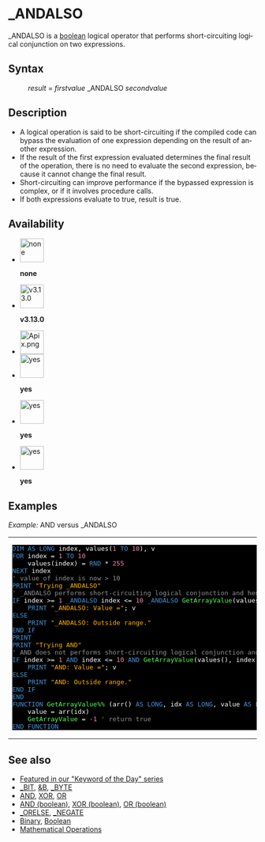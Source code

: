 <style>pre.codeide, pre.outputfixed, .outputcrt0 { background-color: #000 !important; color: #FFF !important; }</style><!DOCTYPE html>
<html class="client-nojs" dir="ltr" lang="en">
<head>
<title>_ANDALSO - QB64 Phoenix Edition Wiki</title>
</head>
<body class="mediawiki ltr sitedir-ltr mw-hide-empty-elt ns-0 ns-subject page-ANDALSO rootpage-ANDALSO skin-vector action-view skin-vector-legacy vector-feature-language-in-header-enabled vector-feature-language-in-main-page-header-disabled vector-feature-language-alert-in-sidebar-disabled vector-feature-sticky-header-disabled vector-feature-sticky-header-edit-disabled vector-feature-table-of-contents-disabled vector-feature-visual-enhancement-next-disabled">
<div class="mw-body" id="content" role="main">
<a id="top"></a>
<h1 class="firstHeading mw-first-heading" id="firstHeading">_ANDALSO</h1>
<div class="vector-body" id="bodyContent">
<div class="mw-body-content mw-content-ltr" dir="ltr" id="mw-content-text" lang="en"><div class="mw-parser-output"><p><a class="mw-selflink selflink">_ANDALSO</a> is a <a href="Boolean" title="Boolean">boolean</a> logical operator that performs short-circuiting logical conjunction on two expressions.
</p>
<h2><span class="mw-headline" id="Syntax">Syntax</span></h2>
<dl><dd><i>result</i> = <i>firstvalue</i> <a class="mw-selflink selflink">_ANDALSO</a> <i>secondvalue</i></dd></dl>
<p>
</p>
<h2><span class="mw-headline" id="Description">Description</span></h2>
<ul><li>A logical operation is said to be short-circuiting if the compiled code can bypass the evaluation of one expression depending on the result of another expression.</li>
<li>If the result of the first expression evaluated determines the final result of the operation, there is no need to evaluate the second expression, because it cannot change the final result.</li>
<li>Short-circuiting can improve performance if the bypassed expression is complex, or if it involves procedure calls.</li>
<li>If both expressions evaluate to true, result is true.</li></ul>
<p>
</p>
<h2><span class="mw-headline" id="Availability">Availability</span></h2>
<ul class="gallery mw-gallery-nolines">
<li class="gallerybox" style="width: 53px"><div style="width: 53px">
<div class="thumb" style="width: 48px;"><div style="margin:0px auto;"><a class="image" href="File:Qb64.png" title="none"><img alt="none" decoding="async" height="48" src="/qb64wiki/images/9/91/Qb64.png" width="48"/></a></div></div>
<div class="gallerytext">
<p><b>none</b>
</p>
</div>
</div></li>
<li class="gallerybox" style="width: 53px"><div style="width: 53px">
<div class="thumb" style="width: 48px;"><div style="margin:0px auto;"><a class="image" href="File:Qbpe.png" title="v3.13.0"><img alt="v3.13.0" decoding="async" height="48" src="/qb64wiki/images/0/07/Qbpe.png" width="48"/></a></div></div>
<div class="gallerytext">
<p><b>v3.13.0</b>
</p>
</div>
</div></li>
<li class="gallerybox" style="width: 53px"><div style="width: 53px">
<div class="thumb" style="width: 48px;"><div style="margin:0px auto;"><a class="image" href="File:Apix.png"><img alt="Apix.png" decoding="async" height="48" src="/qb64wiki/images/5/5f/Apix.png" width="48"/></a></div></div>
<div class="gallerytext">
</div>
</div></li>
<li class="gallerybox" style="width: 53px"><div style="width: 53px">
<div class="thumb" style="width: 48px;"><div style="margin:0px auto;"><a class="image" href="File:Win.png" title="yes"><img alt="yes" decoding="async" height="48" src="/qb64wiki/images/2/29/Win.png" width="48"/></a></div></div>
<div class="gallerytext">
<p><b>yes</b>
</p>
</div>
</div></li>
<li class="gallerybox" style="width: 53px"><div style="width: 53px">
<div class="thumb" style="width: 48px;"><div style="margin:0px auto;"><a class="image" href="File:Lnx.png" title="yes"><img alt="yes" decoding="async" height="48" src="/qb64wiki/images/7/7a/Lnx.png" width="48"/></a></div></div>
<div class="gallerytext">
<p><b>yes</b>
</p>
</div>
</div></li>
<li class="gallerybox" style="width: 53px"><div style="width: 53px">
<div class="thumb" style="width: 48px;"><div style="margin:0px auto;"><a class="image" href="File:Osx.png" title="yes"><img alt="yes" decoding="async" height="48" src="/qb64wiki/images/2/22/Osx.png" width="48"/></a></div></div>
<div class="gallerytext">
<p><b>yes</b>
</p>
</div>
</div></li>
</ul>
<p>
</p>
<h2><span class="mw-headline" id="Examples">Examples</span></h2>
<p><i>Example:</i> AND versus _ANDALSO
</p>
<table cellpadding="15px" width="100%">
<tbody><tr>
<td><pre class="codeide"><a href="DIM" title="DIM"><span style="color:#4593D8;">DIM</span></a> <a href="AS" title="AS"><span style="color:#4593D8;">AS</span></a> <a href="LONG" title="LONG"><span style="color:#4593D8;">LONG</span></a> index, values(<span style="color:#F580B1;">1</span> <a href="TO" title="TO"><span style="color:#4593D8;">TO</span></a> <span style="color:#F580B1;">10</span>), v
<a href="FOR" title="FOR"><span style="color:#4593D8;">FOR</span></a> index = <span style="color:#F580B1;">1</span> <a href="TO" title="TO"><span style="color:#4593D8;">TO</span></a> <span style="color:#F580B1;">10</span>
    values(index) = <a href="RND" title="RND"><span style="color:#4593D8;">RND</span></a> * <span style="color:#F580B1;">255</span>
<a href="NEXT" title="NEXT"><span style="color:#4593D8;">NEXT</span></a> index
<span style="color:#919191;">' value of index is now &gt; 10</span>
<a href="PRINT" title="PRINT"><span style="color:#4593D8;">PRINT</span></a> <span style="color:#FFB100;">"Trying _ANDALSO"</span>
<span style="color:#919191;">' _ANDALSO performs short-circuiting logical conjunction and hence the GetArrayValue check is completely bypassed</span>
<a class="mw-redirect" href="IF" title="IF"><span style="color:#4593D8;">IF</span></a> index &gt;= <span style="color:#F580B1;">1</span> <a class="mw-selflink selflink"><span style="color:#4593D8;">_ANDALSO</span></a> index &lt;= <span style="color:#F580B1;">10</span> <a class="mw-selflink selflink"><span style="color:#4593D8;">_ANDALSO</span></a> <span style="color:#55FF55;">GetArrayValue</span>(values(), index, v) <a href="THEN" title="THEN"><span style="color:#4593D8;">THEN</span></a>
    <a href="PRINT" title="PRINT"><span style="color:#4593D8;">PRINT</span></a> <span style="color:#FFB100;">"_ANDALSO: Value ="</span>; v
<a href="ELSE" title="ELSE"><span style="color:#4593D8;">ELSE</span></a>
    <a href="PRINT" title="PRINT"><span style="color:#4593D8;">PRINT</span></a> <span style="color:#FFB100;">"_ANDALSO: Outside range."</span>
<a class="mw-redirect" href="END_IF" title="END IF"><span style="color:#4593D8;">END IF</span></a>
<a href="PRINT" title="PRINT"><span style="color:#4593D8;">PRINT</span></a>
<a href="PRINT" title="PRINT"><span style="color:#4593D8;">PRINT</span></a> <span style="color:#FFB100;">"Trying AND"</span>
<span style="color:#919191;">' AND does not performs short-circuiting logical conjunction and hence QB64-PE will throw a runtime error: Subscript out of range</span>
<a class="mw-redirect" href="IF" title="IF"><span style="color:#4593D8;">IF</span></a> index &gt;= <span style="color:#F580B1;">1</span> <a href="AND_(boolean)" title="AND (boolean)"><span style="color:#4593D8;">AND</span></a> index &lt;= <span style="color:#F580B1;">10</span> <a href="AND_(boolean)" title="AND (boolean)"><span style="color:#4593D8;">AND</span></a> <span style="color:#55FF55;">GetArrayValue</span>(values(), index, v) <a href="THEN" title="THEN"><span style="color:#4593D8;">THEN</span></a>
    <a href="PRINT" title="PRINT"><span style="color:#4593D8;">PRINT</span></a> <span style="color:#FFB100;">"AND: Value ="</span>; v
<a href="ELSE" title="ELSE"><span style="color:#4593D8;">ELSE</span></a>
    <a href="PRINT" title="PRINT"><span style="color:#4593D8;">PRINT</span></a> <span style="color:#FFB100;">"AND: Outside range."</span>
<a class="mw-redirect" href="END_IF" title="END IF"><span style="color:#4593D8;">END IF</span></a>
<a href="END" title="END"><span style="color:#4593D8;">END</span></a>
<a href="FUNCTION" title="FUNCTION"><span style="color:#4593D8;">FUNCTION</span></a> <span style="color:#55FF55;">GetArrayValue%%</span> (arr() <a href="AS" title="AS"><span style="color:#4593D8;">AS</span></a> <a href="LONG" title="LONG"><span style="color:#4593D8;">LONG</span></a>, idx <a href="AS" title="AS"><span style="color:#4593D8;">AS</span></a> <a href="LONG" title="LONG"><span style="color:#4593D8;">LONG</span></a>, value <a href="AS" title="AS"><span style="color:#4593D8;">AS</span></a> <a href="LONG" title="LONG"><span style="color:#4593D8;">LONG</span></a>)
    value = arr(idx)
    <span style="color:#55FF55;">GetArrayValue</span> = <span style="color:#F580B1;">-1</span> <span style="color:#919191;">' return true</span>
<a class="mw-redirect" href="END_FUNCTION" title="END FUNCTION"><span style="color:#4593D8;">END FUNCTION</span></a>
</pre>
</td></tr></tbody></table>
<p>
</p>
<h2><span class="mw-headline" id="See_also">See also</span></h2>
<ul><li><a class="external text" href="https://qb64phoenix.com/forum/showthread.php?tid=2658" rel="nofollow">Featured in our "Keyword of the Day" series</a></li>
<li><a href="BIT" title="BIT">_BIT</a>, <a href="%26B" title="&amp;B">&amp;B</a>, <a href="BYTE" title="BYTE">_BYTE</a></li>
<li><a href="AND" title="AND">AND</a>, <a class="mw-redirect" href="XOR" title="XOR">XOR</a>, <a href="OR" title="OR">OR</a></li>
<li><a href="AND_(boolean)" title="AND (boolean)">AND (boolean)</a>, <a href="XOR_(boolean)" title="XOR (boolean)">XOR (boolean)</a>, <a href="OR_(boolean)" title="OR (boolean)">OR (boolean)</a></li>
<li><a href="ORELSE" title="ORELSE">_ORELSE</a>, <a href="NEGATE" title="NEGATE">_NEGATE</a></li>
<li><a href="Binary" title="Binary">Binary</a>, <a href="Boolean" title="Boolean">Boolean</a></li>
<li><a href="Mathematical_Operations" title="Mathematical Operations">Mathematical Operations</a></li></ul>
<p>
</p>
<!-- 
NewPP limit report
Cached time: 20240715062620
Cache expiry: 86400
Reduced expiry: false
Complications: [show‐toc]
CPU time usage: 0.050 seconds
Real time usage: 0.060 seconds
Preprocessor visited node count: 494/1000000
Post‐expand include size: 3807/2097152 bytes
Template argument size: 932/2097152 bytes
Highest expansion depth: 4/100
Expensive parser function count: 0/100
Unstrip recursion depth: 0/20
Unstrip post‐expand size: 2766/5000000 bytes
-->
<!--
Transclusion expansion time report (%,ms,calls,template)
100.00%   39.817      1 -total
  8.12%    3.234     36 Template:Cl
  7.42%    2.956     24 Template:Text
  6.34%    2.524      1 Template:CodeEnd
  5.27%    2.099      1 Template:PageNavigation
  5.13%    2.043      1 Template:PageSeeAlso
  4.90%    1.952      1 Template:PageExamples
  4.68%    1.865      3 Template:Parameter
  4.58%    1.822      1 Template:PageSyntax
  3.88%    1.547      1 Template:PageDescription
-->
<!-- Saved in parser cache with key qb64pnix_mw19894-mwmb_:pcache:idhash:1236-0!canonical and timestamp 20240715062620 and revision id 8939.
 -->
</div>
</div>
</div>
</div>
</body>
</html>